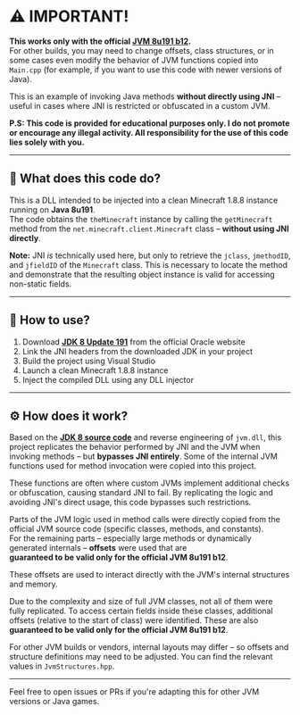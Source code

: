 # ⚠️ IMPORTANT!

**This works only with the official [JVM 8u191 b12](https://www.oracle.com/java/technologies/javase/javase8-archive-downloads.html).**  
For other builds, you may need to change offsets, class structures, or in some cases even modify the behavior of JVM functions copied into `Main.cpp` (for example, if you want to use this code with newer versions of Java).

This is an example of invoking Java methods **without directly using JNI** – useful in cases where JNI is restricted or obfuscated in a custom JVM.

**P.S: This code is provided for educational purposes only. I do not promote or encourage any illegal activity. All responsibility for the use of this code lies solely with you.**

---

## 🧠 What does this code do?

This is a DLL intended to be injected into a clean Minecraft 1.8.8 instance running on **Java 8u191**.  
The code obtains the `theMinecraft` instance by calling the `getMinecraft` method from the `net.minecraft.client.Minecraft` class – **without using JNI directly**.

**Note:** JNI *is* technically used here, but only to retrieve the `jclass`, `jmethodID`, and `jfieldID` of the `Minecraft` class. This is necessary to locate the method and demonstrate that the resulting object instance is valid for accessing non-static fields.

---

## 🧰 How to use?

1. Download **[JDK 8 Update 191](https://www.oracle.com/java/technologies/javase/javase8-archive-downloads.html)** from the official Oracle website  
2. Link the JNI headers from the downloaded JDK in your project
3. Build the project using Visual Studio
4. Launch a clean Minecraft 1.8.8 instance
5. Inject the compiled DLL using any DLL injector

---

## ⚙️ How does it work?

Based on the **[JDK 8 source code](https://github.com/openjdk/jdk8u/tree/jdk8u191-b12)** and reverse engineering of `jvm.dll`, this project replicates the behavior performed by JNI and the JVM when invoking methods – but **bypasses JNI entirely**. Some of the internal JVM functions used for method invocation were copied into this project.

These functions are often where custom JVMs implement additional checks or obfuscation, causing standard JNI to fail. By replicating the logic and avoiding JNI's direct usage, this code bypasses such restrictions.

Parts of the JVM logic used in method calls were directly copied from the official JVM source code (specific classes, methods, and constants).  
For the remaining parts – especially large methods or dynamically generated internals – **offsets** were used that are  
**guaranteed to be valid only for the official JVM 8u191 b12**.

These offsets are used to interact directly with the JVM's internal structures and memory.

Due to the complexity and size of full JVM classes, not all of them were fully replicated. To access certain fields inside these classes, additional offsets (relative to the start of class) were identified. These are also  
**guaranteed to be valid only for the official JVM 8u191 b12**.

For other JVM builds or vendors, internal layouts may differ – so offsets and structure definitions may need to be adjusted. You can find the relevant values in `JvmStructures.hpp`.

---

Feel free to open issues or PRs if you're adapting this for other JVM versions or Java games.
